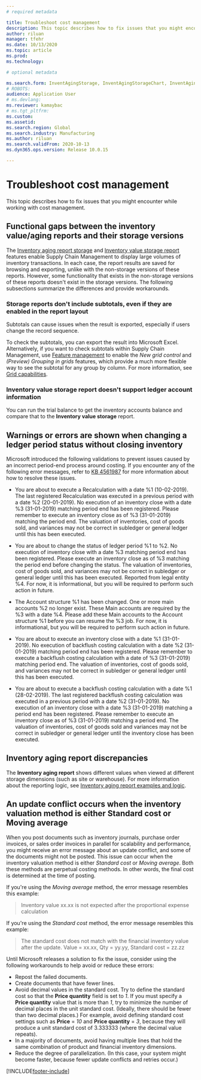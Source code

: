 ```yaml
---
# required metadata

title: Troubleshoot cost management
description: This topic describes how to fix issues that you might encounter while working with cost management.
author: riluan
manager: tfehr
ms.date: 10/13/2020
ms.topic: article
ms.prod: 
ms.technology: 

# optional metadata

ms.search.form: InventAgingStorage, InventAgingStorageChart, InventAgingStorageDetails, InventValueProcess, InventValueReportSetup, InventClosing
# ROBOTS: 
audience: Application User
# ms.devlang: 
ms.reviewer: kamaybac
# ms.tgt_pltfrm: 
ms.custom: 
ms.assetid: 
ms.search.region: Global
ms.search.industry: Manufacturing
ms.author: riluan
ms.search.validFrom: 2020-10-13
ms.dyn365.ops.version: Release 10.0.15

---
```


# Troubleshoot cost management

This topic describes how to fix issues that you might encounter while working with cost management.

## Functional gaps between the inventory value/aging reports and their storage versions

The [Inventory aging report storage](inventory-aging-report-storage.md) and [Inventory value storage report](inventory-value-report-storage.md) features enable Supply Chain Management to display large volumes of inventory transactions. In each case, the report results are saved for browsing and exporting, unlike with the non-storage versions of these reports. However, some functionality that exists in the non-storage versions of these reports doesn't exist in the storage versions. The following subsections summarize the differences and provide workarounds.

### Storage reports don't include subtotals, even if they are enabled in the report layout

Subtotals can cause issues when the result is exported, especially if users change the record sequence.

To check the subtotals, you can export the result into Microsoft Excel. Alternatively, if you want to check subtotals within Supply Chain Management, use [Feature management](../../fin-ops-core/fin-ops/get-started/feature-management/feature-management-overview.md) to enable the *New grid control* and *(Preview) Grouping in grids* features, which provide a much more flexible way to see the subtotal for any group by column. For more information, see [Grid capabilities](../../fin-ops-core/fin-ops/get-started/grid-capabilities.md).

### Inventory value storage report doesn't support ledger account information

You can run the trial balance to get the inventory accounts balance and compare that to the **Inventory value storage** report.

## Warnings or errors are shown when changing a ledger period status without closing inventory

Microsoft introduced the following validations to prevent issues caused by an incorrect period-end process around costing. If you encounter any of the following error messages, refer to [KB 4561987](https://fix.lcs.dynamics.com/Issue/Details?kb=4561987&bugId=445351&dbType=3&qc=f514f2adcddcddceec43af58c26ae8a9020effdc7cdfe085d9d0deeb8cc7b6a3) for more information about how to resolve these issues.

- You are about to execute a Recalculation with a date %1 (10-02-2019). The last registered Recalculation was executed in a previous period with a date %2 (20-01-2019). No execution of an inventory close with a date %3 (31-01-2019) matching period end has been registered. Please remember to execute an inventory close as of %3 (31-01-2019) matching the period end. The valuation of inventories, cost of goods sold, and variances may not be correct in subledger or general ledger until this has been executed.

- You are about to change the status of ledger period %1 to %2. No execution of inventory close with a date %3 matching period end has been registered. Please execute an inventory close as of %3 matching the period end before changing the status. The valuation of inventories, cost of goods sold, and variances may not be correct in subledger or general ledger until this has been executed. Reported from legal entity %4. For now, it is informational, but you will be required to perform such action in future.

- The Account structure %1 has been changed. One or more main accounts %2 no longer exist. These Main accounts are required by the %3 with a date %4. Please add these Main accounts to the Account structure %1 before you can resume the %3 job. For now, it is informational, but you will be required to perform such action in future.

- You are about to execute an inventory close with a date %1 (31-01-2019). No execution of backflush costing calculation with a date %2 (31-01-2019) matching period end has been registered. Please remember to execute a backflush costing calculation with a date of %3 (31-01-2019) matching period end. The valuation of inventories, cost of goods sold, and variances may not be correct in subledger or general ledger until this has been executed.

- You are about to execute a backflush costing calculation with a date %1 (28-02-2019). The last registered backflush costing calculation was executed in a previous period with a date %2 (31-01-2019). No execution of an inventory close with a date %3 (31-01-2019) matching a period end has been registered.
Please remember to execute an inventory close as of %3 (31-01-2019) matching a period end. The valuation of inventories, cost of goods sold and variances may not be correct in subledger or general ledger until the inventory close has been executed.

## Inventory aging report discrepancies

The **Inventory aging report** shows different values when viewed at different storage dimensions (such as site or warehouse). For more information about the reporting logic, see [Inventory aging report examples and logic](inventory-aging-report.md).

## An update conflict occurs when the inventory valuation method is either Standard cost or Moving average

When you post documents such as inventory journals, purchase order invoices, or sales order invoices in parallel for scalability and performance, you might receive an error message about an update conflict, and some of the documents might not be posted. This issue can occur when the inventory valuation method is either *Standard cost* or *Moving average*. Both these methods are perpetual costing methods. In other words, the final cost is determined at the time of posting.

If you're using the *Moving average* method, the error message resembles this example:

> Inventory value xx.xx is not expected after the proportional expense calculation

If you're using the *Standard cost* method, the error message resembles this example:

> The standard cost does not match with the financial inventory value after the update. Value = xx.xx, Qty = yy.yy, Standard cost = zz.zz

Until Microsoft releases a solution to fix the issue, consider using the following workarounds to help avoid or reduce these errors:

- Repost the failed documents.
- Create documents that have fewer lines.
- Avoid decimal values in the standard cost. Try to define the standard cost so that the **Price quantity** field is set to *1*. If you must specify a **Price quantity** value that is more than *1*, try to minimize the number of decimal places in the unit standard cost. (Ideally, there should be fewer than two decimal places.) For example, avoid defining standard cost settings such as **Price** = *10* and **Price quantity** = *3*, because they will produce a unit standard cost of 3.333333 (where the decimal value repeats).
- In a majority of documents, avoid having multiple lines that hold the same combination of product and financial inventory dimensions.
- Reduce the degree of parallelization. (In this case, your system might become faster, because fewer update conflicts and retries occur.)


[!INCLUDE[footer-include](../../includes/footer-banner.md)]